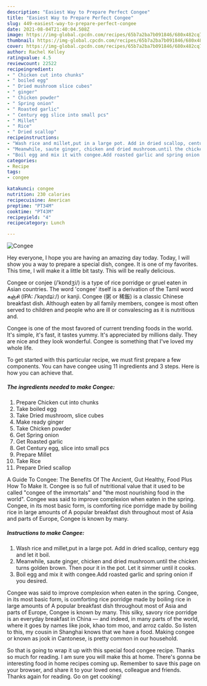 ```yaml
---
description: "Easiest Way to Prepare Perfect Congee"
title: "Easiest Way to Prepare Perfect Congee"
slug: 449-easiest-way-to-prepare-perfect-congee
date: 2021-08-04T21:40:04.508Z
image: https://img-global.cpcdn.com/recipes/65b7a2ba7b091846/680x482cq70/congee-recipe-main-photo.jpg
thumbnail: https://img-global.cpcdn.com/recipes/65b7a2ba7b091846/680x482cq70/congee-recipe-main-photo.jpg
cover: https://img-global.cpcdn.com/recipes/65b7a2ba7b091846/680x482cq70/congee-recipe-main-photo.jpg
author: Rachel Kelley
ratingvalue: 4.5
reviewcount: 22522
recipeingredient:
- " Chicken cut into chunks"
- " boiled egg"
- " Dried mushroom slice cubes"
- " ginger"
- " Chicken powder"
- " Spring onion"
- " Roasted garlic"
- " Century egg slice into small pcs"
- " Millet"
- " Rice"
- " Dried scallop"
recipeinstructions:
- "Wash rice and millet,put in a large pot. Add in dried scallop, century egg and let it boil."
- "Meanwhile, saute ginger, chicken and dried mushroom.until the chicken turns golden brown. Then pour it in the pot. Let it simmer until it cooks."
- "Boil egg and mix it with congee.Add roasted garlic and spring onion if you desired."
categories:
- Recipe
tags:
- congee

katakunci: congee 
nutrition: 230 calories
recipecuisine: American
preptime: "PT34M"
cooktime: "PT43M"
recipeyield: "4"
recipecategory: Lunch

---
```



![Congee](https://img-global.cpcdn.com/recipes/65b7a2ba7b091846/680x482cq70/congee-recipe-main-photo.jpg)

Hey everyone, I hope you are having an amazing day today. Today, I will show you a way to prepare a special dish, congee. It is one of my favorites. This time, I will make it a little bit tasty. This will be really delicious.

Congee or conjee (/ˈkɒndʒi/) is a type of rice porridge or gruel eaten in Asian countries. The word &#39;congee&#39; itself is a derivation of the Tamil word கஞ்சி (IPA: /ˈkəɲdʑiː/) or kanji. Congee (粥 or 稀飯) is a classic Chinese breakfast dish. Although eaten by all family members, congee is most often served to children and people who are ill or convalescing as it is nutritious and.

Congee is one of the most favored of current trending foods in the world. It's simple, it's fast, it tastes yummy. It's appreciated by millions daily. They are nice and they look wonderful. Congee is something that I've loved my whole life.


To get started with this particular recipe, we must first prepare a few components. You can have congee using 11 ingredients and 3 steps. Here is how you can achieve that.

<!--inarticleads1-->

##### The ingredients needed to make Congee:

1. Prepare  Chicken cut into chunks
1. Take  boiled egg
1. Take  Dried mushroom, slice cubes
1. Make ready  ginger
1. Take  Chicken powder
1. Get  Spring onion
1. Get  Roasted garlic
1. Get  Century egg, slice into small pcs
1. Prepare  Millet
1. Take  Rice
1. Prepare  Dried scallop


A Guide To Congee: The Benefits Of The Ancient, Gut Healthy, Food Plus How To Make It. Congee is so full of nutritional value that it used to be called &#34;congee of the immortals&#34; and &#34;the most nourishing food in the world&#34;. Congee was said to improve complexion when eaten in the spring. Congee, in its most basic form, is comforting rice porridge made by boiling rice in large amounts of A popular breakfast dish throughout most of Asia and parts of Europe, Congee is known by many. 

<!--inarticleads2-->

##### Instructions to make Congee:

1. Wash rice and millet,put in a large pot. Add in dried scallop, century egg and let it boil.
1. Meanwhile, saute ginger, chicken and dried mushroom.until the chicken turns golden brown. Then pour it in the pot. Let it simmer until it cooks.
1. Boil egg and mix it with congee.Add roasted garlic and spring onion if you desired.


Congee was said to improve complexion when eaten in the spring. Congee, in its most basic form, is comforting rice porridge made by boiling rice in large amounts of A popular breakfast dish throughout most of Asia and parts of Europe, Congee is known by many. This silky, savory rice porridge is an everyday breakfast in China — and indeed, in many parts of the world, where it goes by names like jook, khao tom moo, and arroz caldo. So listen to this, my cousin in Shanghai knows that we have a food. Making congee or known as jook in Cantonese, is pretty common in our household. 

So that is going to wrap it up with this special food congee recipe. Thanks so much for reading. I am sure you will make this at home. There's gonna be interesting food in home recipes coming up. Remember to save this page on your browser, and share it to your loved ones, colleague and friends. Thanks again for reading. Go on get cooking!
